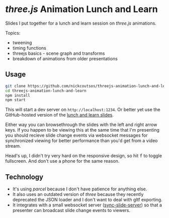 # _three.js_ Animation Lunch and Learn

Slides I put together for a lunch and learn session on _three.js_ animations.

Topics:

* tweening
* timing functions
* threejs basics - scene graph and transforms
* breakdown of animations from older presentations

## Usage

```bash
git clone https://github.com/nickcoutsos/threejs-animation-lunch-and-learn
cd threejs-animation-lunch-and-learn
npm install
npm start
```

This will start a dev server on `http://localhost:1234`. Or better yet use the
GitHub-hosted version of the [lunch and learn slides](https://nickcoutsos.github.io/threejs-animation-lunch-and-learn/).

Either way you can browsethrough the slides with the left and right arrow keys.
If you happen to be viewing this at the same time that I'm presenting you should
recieve slide change events via websocket messages for synchronized viewing for
better performance than you'd get from a video stream.

Head's up, I didn't try very hard on the responsive design, so hit <kbd>f</kbd>
to toggle fullscreen. And don't use a phone for the same reason.

## Technology

* It's using _parcel_ because I don't have patience for anything else.
* It also uses an outdated version of _three_ because they recently deprecated
  the JSON loader and I don't want to deal with gltf exporting.
* It integrates with a small websocket server ([sync-slide-server](https://github.com/nickcoutsos/sync-slide-server))
  so that a presenter can broadcast slide change events to viewers.
